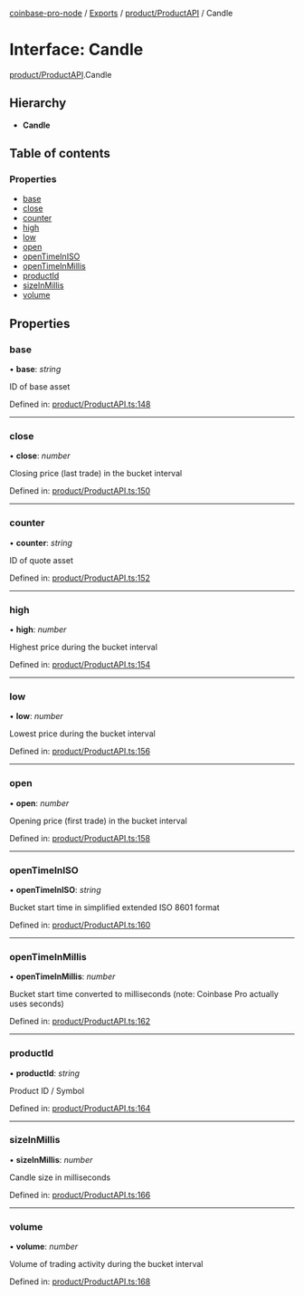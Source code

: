 [coinbase-pro-node](../../README.md) / [Exports](../../modules.md) / [product/ProductAPI](../../modules/product_productapi.md) / Candle

# Interface: Candle

[product/ProductAPI](../../modules/product_productapi.md).Candle

## Hierarchy

- **Candle**

## Table of contents

### Properties

- [base](productapi.candle.md#base)
- [close](productapi.candle.md#close)
- [counter](productapi.candle.md#counter)
- [high](productapi.candle.md#high)
- [low](productapi.candle.md#low)
- [open](productapi.candle.md#open)
- [openTimeInISO](productapi.candle.md#opentimeiniso)
- [openTimeInMillis](productapi.candle.md#opentimeinmillis)
- [productId](productapi.candle.md#productid)
- [sizeInMillis](productapi.candle.md#sizeinmillis)
- [volume](productapi.candle.md#volume)

## Properties

### base

• **base**: _string_

ID of base asset

Defined in: [product/ProductAPI.ts:148](https://github.com/bennycode/coinbase-pro-node/blob/aa07e6d/src/product/ProductAPI.ts#L148)

---

### close

• **close**: _number_

Closing price (last trade) in the bucket interval

Defined in: [product/ProductAPI.ts:150](https://github.com/bennycode/coinbase-pro-node/blob/aa07e6d/src/product/ProductAPI.ts#L150)

---

### counter

• **counter**: _string_

ID of quote asset

Defined in: [product/ProductAPI.ts:152](https://github.com/bennycode/coinbase-pro-node/blob/aa07e6d/src/product/ProductAPI.ts#L152)

---

### high

• **high**: _number_

Highest price during the bucket interval

Defined in: [product/ProductAPI.ts:154](https://github.com/bennycode/coinbase-pro-node/blob/aa07e6d/src/product/ProductAPI.ts#L154)

---

### low

• **low**: _number_

Lowest price during the bucket interval

Defined in: [product/ProductAPI.ts:156](https://github.com/bennycode/coinbase-pro-node/blob/aa07e6d/src/product/ProductAPI.ts#L156)

---

### open

• **open**: _number_

Opening price (first trade) in the bucket interval

Defined in: [product/ProductAPI.ts:158](https://github.com/bennycode/coinbase-pro-node/blob/aa07e6d/src/product/ProductAPI.ts#L158)

---

### openTimeInISO

• **openTimeInISO**: _string_

Bucket start time in simplified extended ISO 8601 format

Defined in: [product/ProductAPI.ts:160](https://github.com/bennycode/coinbase-pro-node/blob/aa07e6d/src/product/ProductAPI.ts#L160)

---

### openTimeInMillis

• **openTimeInMillis**: _number_

Bucket start time converted to milliseconds (note: Coinbase Pro actually uses seconds)

Defined in: [product/ProductAPI.ts:162](https://github.com/bennycode/coinbase-pro-node/blob/aa07e6d/src/product/ProductAPI.ts#L162)

---

### productId

• **productId**: _string_

Product ID / Symbol

Defined in: [product/ProductAPI.ts:164](https://github.com/bennycode/coinbase-pro-node/blob/aa07e6d/src/product/ProductAPI.ts#L164)

---

### sizeInMillis

• **sizeInMillis**: _number_

Candle size in milliseconds

Defined in: [product/ProductAPI.ts:166](https://github.com/bennycode/coinbase-pro-node/blob/aa07e6d/src/product/ProductAPI.ts#L166)

---

### volume

• **volume**: _number_

Volume of trading activity during the bucket interval

Defined in: [product/ProductAPI.ts:168](https://github.com/bennycode/coinbase-pro-node/blob/aa07e6d/src/product/ProductAPI.ts#L168)
